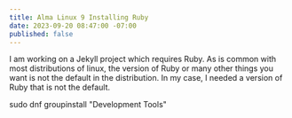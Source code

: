 ```yaml
---
title: Alma Linux 9 Installing Ruby
date: 2023-09-20 08:47:00 -07:00
published: false
---
```


I am working on a Jekyll project which requires Ruby.  As is common with most distributions of linux, the version of Ruby or many other things you want is not the default in the distribution.  In my case, I needed a version of Ruby that is not the default.  



sudo dnf groupinstall "Development Tools"